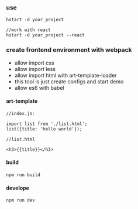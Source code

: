 ### use

```
hstart -d your_project

//work with react
hstart -d your_project --react
```


### create frontend environment with webpack

  * allow import css
  * allow import less
  * allow import html with art-template-loader
  * this tool is just create configs and start demo
  * allow es6 with babel

#### art-template  
  
```
//index.js:

import list from './list.html';
list({title: 'hello world'});

//list.html

<h3>{{title}}</h3>
```

#### build

```
npm run build
```

#### develope

```
npm run dev
```
